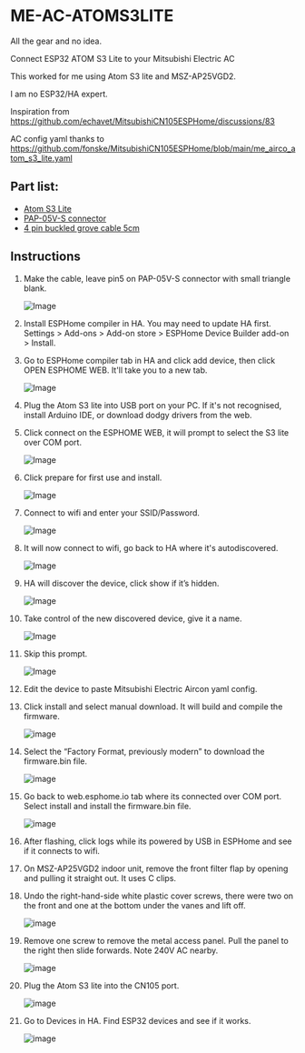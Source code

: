 # ME-AC-ATOMS3LITE

All the gear and no idea.

Connect ESP32 ATOM S3 Lite to your Mitsubishi Electric AC

This worked for me using Atom S3 lite and MSZ-AP25VGD2.

I am no ESP32/HA expert. 

Inspiration from https://github.com/echavet/MitsubishiCN105ESPHome/discussions/83

AC config yaml thanks to https://github.com/fonske/MitsubishiCN105ESPHome/blob/main/me_airco_atom_s3_lite.yaml

## Part list:

- [Atom S3 Lite](https://www.aliexpress.com/item/1005005177952629.html?spm=a2g0o.order_list.order_list_main.17.28bf1802YcbnfM)
- [PAP-05V-S connector](https://www.aliexpress.com/item/1005008331233541.html?spm=a2g0o.order_list.order_list_main.5.28bf1802YcbnfM)
- [4 pin buckled grove cable 5cm](https://www.aliexpress.com/item/32818751577.html?spm=a2g0o.order_list.order_list_main.11.28bf1802YcbnfM)

## Instructions

1. Make the cable, leave pin5 on PAP-05V-S connector with small triangle blank.

     ![Image](https://github.com/user-attachments/assets/1a84040e-bf04-4802-a2e8-7ed63acea3e0)

2.	Install ESPHome compiler in HA. You may need to update HA first. Settings > Add-ons > Add-on store > ESPHome Device Builder add-on > Install.

3. Go to ESPHome compiler tab in HA and click add device, then click OPEN ESPHOME WEB. It'll take you to a new tab.

     ![Image](https://github.com/user-attachments/assets/d98906c4-3bae-406c-bcda-612fdcfcb195)

4. Plug the Atom S3 lite into USB port on your PC. If it's not recognised, install Arduino IDE, or download dodgy drivers from the web.

5. Click connect on the ESPHOME WEB, it will prompt to select the S3 lite over COM port.

     ![Image](https://github.com/user-attachments/assets/f404b590-9ffc-431a-bf0c-81c1dc17180c)

6. Click prepare for first use and install.

     ![Image](https://github.com/user-attachments/assets/f9d4959c-3215-4fca-9700-a81ab20b04ed)

7. Connect to wifi and enter your SSID/Password.

     ![Image](https://github.com/user-attachments/assets/e0675281-9f78-4885-8417-94e4a77fa590)

8. It will now connect to wifi, go back to HA where it's autodiscovered.

     ![Image](https://github.com/user-attachments/assets/6bb662a4-cc85-458e-8069-765e0b5da9ee)

9. HA will discover the device, click show if it’s hidden.

     ![Image](https://github.com/user-attachments/assets/b3aba78b-c2d7-4975-be9d-434e5d3d1e37)

10. Take control of the new discovered device, give it a name.

      ![Image](https://github.com/user-attachments/assets/0c1f4355-c202-4301-963c-002b39869feb)

11. Skip this prompt.

      ![Image](https://github.com/user-attachments/assets/be1dcf6c-88cb-49a4-8b6f-10a073054a4e)

12. Edit the device to paste Mitsubishi Electric Aircon yaml config.

13. Click install and select manual download. It will build and compile the firmware.

      ![image](https://github.com/user-attachments/assets/36c41155-1c52-43f5-bcfb-77c19078961e)

14. Select the “Factory Format, previously modern” to download the firmware.bin file.

      ![image](https://github.com/user-attachments/assets/86a006a8-1b80-4af6-b5d3-1a30ac40b4b9)

15. Go back to web.esphome.io tab where its connected over COM port. Select install and install the firmware.bin file.

      ![image](https://github.com/user-attachments/assets/c8d496b0-294b-4b71-99f7-6141d828ee4d)

16. After flashing, click logs while its powered by USB in ESPHome and see if it connects to wifi.

17. On MSZ-AP25VGD2 indoor unit, remove the front filter flap by opening and pulling it straight out. It uses C clips.

18. Undo the right-hand-side white plastic cover screws, there were two on the front and one at the bottom under the vanes and lift off.

      ![image](https://github.com/user-attachments/assets/d71a47d9-fcb1-49d6-a987-39d2422fa3aa)

20. Remove one screw to remove the metal access panel. Pull the panel to the right then slide forwards. Note 240V AC nearby.

      ![image](https://github.com/user-attachments/assets/948fd217-982f-474f-b977-fb1f8e8a6464)

21. Plug the Atom S3 lite into the CN105 port.

      ![image](https://github.com/user-attachments/assets/23f1c75f-3773-4f3a-9e36-3c914c5f7d68)


22. Go to Devices in HA. Find ESP32 devices and see if it works.

      ![image](https://github.com/user-attachments/assets/ae8e8764-ab9f-4b63-b4e1-6d1ad8f546d5)





